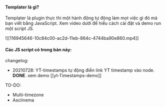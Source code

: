#### Templater là gì?

Templater là plugin thực thi một hành động tự động làm mọt việc gì đó mà bạn viết bằng JavaScript. Xem video dưới để hiểu cách cài đặt và demo run một script JS.

![[116945646-10c84c00-ac2d-11eb-864c-4744ba90e860.mp4]]

#### Các JS script có trong bản này:
changelog:
 - 20210728: YT-timestamps tự động điền link YT timestamp vào node. **DONE**. xem demo [[yt-Timestamps-demo]]


TO-DO:
 - Multi-timezone
 - Asciinema